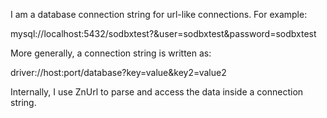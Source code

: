I am a database connection string for url-like connections. For example:

mysql://localhost:5432/sodbxtest?&user=sodbxtest&password=sodbxtest

More generally, a connection string is written as:

driver://host:port/database?key=value&key2=value2

Internally, I use ZnUrl to parse and access the data inside a connection string.